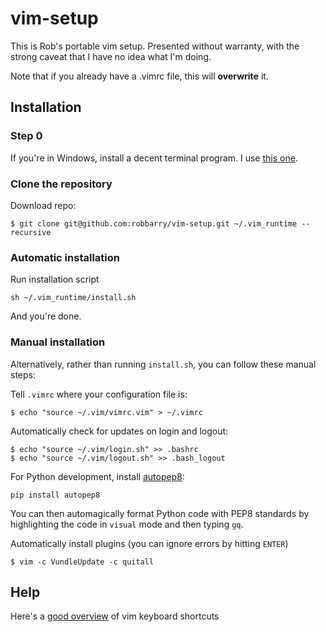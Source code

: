 # vim-setup

This is Rob's portable vim setup. Presented without warranty, with the strong
caveat that I have no idea what I'm doing.

Note that if you already have a .vimrc file, this will **overwrite** it.

## Installation

### Step 0

If you're in Windows, install a decent terminal program. I use [this
one](http://babun.github.io/).

### Clone the repository

Download repo:

```
$ git clone git@github.com:robbarry/vim-setup.git ~/.vim_runtime --recursive
```

### Automatic installation

Run installation script

```
sh ~/.vim_runtime/install.sh
```

And you're done.

### Manual installation

Alternatively, rather than running `install.sh`, you can follow these manual steps:

Tell `.vimrc` where your configuration file is:

`$ echo "source ~/.vim/vimrc.vim" > ~/.vimrc`

Automatically check for updates on login and logout:

```
$ echo "source ~/.vim/login.sh" >> .bashrc
$ echo "source ~/.vim/logout.sh" >> .bash_logout
```

For Python development, install
[autopep8](https://pypi.python.org/pypi/autopep8/):

```
pip install autopep8
```

You can then automagically format Python code with PEP8 standards by
highlighting the code in `visual` mode and then typing `gq`.

Automatically install plugins (you can ignore errors by hitting `ENTER`)

```
$ vim -c VundleUpdate -c quitall
```

## Help

Here's a [good overview](https://vim.rtorr.com/) of vim keyboard shortcuts

